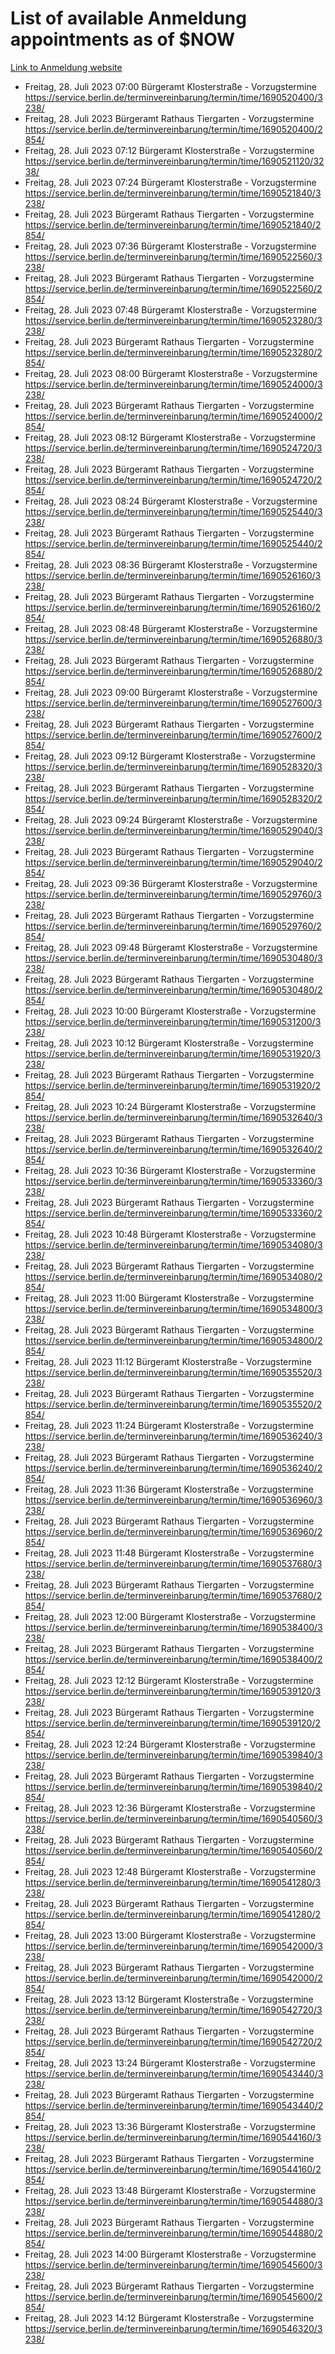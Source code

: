 # List of available Anmeldung appointments as of $NOW
[Link to Anmeldung website](https://service.berlin.de/terminvereinbarung/termin/tag.php?termin=1&anliegen[]=120686&dienstleisterlist=122210,122217,327316,122219,327312,122227,327314,122231,327346,122243,327348,122254,122252,329742,122260,329745,122262,329748,122271,327278,122273,327274,122277,327276,330436,122280,327294,122282,327290,122284,327292,122291,327270,122285,327266,122286,327264,122296,327268,150230,329760,122297,327286,122294,327284,122312,329763,122314,329775,122304,327330,122311,327334,122309,327332,317869,122281,327352,122279,329772,122283,122276,327324,122274,327326,122267,329766,122246,327318,122251,327320,122257,327322,122208,327298,122226,327300&herkunft=http%3A%2F%2Fservice.berlin.de%2Fdienstleistung%2F120686%2F)
- Freitag, 28. Juli 2023 07:00 Bürgeramt Klosterstraße - Vorzugstermine https://service.berlin.de/terminvereinbarung/termin/time/1690520400/3238/
- Freitag, 28. Juli 2023  Bürgeramt Rathaus Tiergarten - Vorzugstermine https://service.berlin.de/terminvereinbarung/termin/time/1690520400/2854/
- Freitag, 28. Juli 2023 07:12 Bürgeramt Klosterstraße - Vorzugstermine https://service.berlin.de/terminvereinbarung/termin/time/1690521120/3238/
- Freitag, 28. Juli 2023 07:24 Bürgeramt Klosterstraße - Vorzugstermine https://service.berlin.de/terminvereinbarung/termin/time/1690521840/3238/
- Freitag, 28. Juli 2023  Bürgeramt Rathaus Tiergarten - Vorzugstermine https://service.berlin.de/terminvereinbarung/termin/time/1690521840/2854/
- Freitag, 28. Juli 2023 07:36 Bürgeramt Klosterstraße - Vorzugstermine https://service.berlin.de/terminvereinbarung/termin/time/1690522560/3238/
- Freitag, 28. Juli 2023  Bürgeramt Rathaus Tiergarten - Vorzugstermine https://service.berlin.de/terminvereinbarung/termin/time/1690522560/2854/
- Freitag, 28. Juli 2023 07:48 Bürgeramt Klosterstraße - Vorzugstermine https://service.berlin.de/terminvereinbarung/termin/time/1690523280/3238/
- Freitag, 28. Juli 2023  Bürgeramt Rathaus Tiergarten - Vorzugstermine https://service.berlin.de/terminvereinbarung/termin/time/1690523280/2854/
- Freitag, 28. Juli 2023 08:00 Bürgeramt Klosterstraße - Vorzugstermine https://service.berlin.de/terminvereinbarung/termin/time/1690524000/3238/
- Freitag, 28. Juli 2023  Bürgeramt Rathaus Tiergarten - Vorzugstermine https://service.berlin.de/terminvereinbarung/termin/time/1690524000/2854/
- Freitag, 28. Juli 2023 08:12 Bürgeramt Klosterstraße - Vorzugstermine https://service.berlin.de/terminvereinbarung/termin/time/1690524720/3238/
- Freitag, 28. Juli 2023  Bürgeramt Rathaus Tiergarten - Vorzugstermine https://service.berlin.de/terminvereinbarung/termin/time/1690524720/2854/
- Freitag, 28. Juli 2023 08:24 Bürgeramt Klosterstraße - Vorzugstermine https://service.berlin.de/terminvereinbarung/termin/time/1690525440/3238/
- Freitag, 28. Juli 2023  Bürgeramt Rathaus Tiergarten - Vorzugstermine https://service.berlin.de/terminvereinbarung/termin/time/1690525440/2854/
- Freitag, 28. Juli 2023 08:36 Bürgeramt Klosterstraße - Vorzugstermine https://service.berlin.de/terminvereinbarung/termin/time/1690526160/3238/
- Freitag, 28. Juli 2023  Bürgeramt Rathaus Tiergarten - Vorzugstermine https://service.berlin.de/terminvereinbarung/termin/time/1690526160/2854/
- Freitag, 28. Juli 2023 08:48 Bürgeramt Klosterstraße - Vorzugstermine https://service.berlin.de/terminvereinbarung/termin/time/1690526880/3238/
- Freitag, 28. Juli 2023  Bürgeramt Rathaus Tiergarten - Vorzugstermine https://service.berlin.de/terminvereinbarung/termin/time/1690526880/2854/
- Freitag, 28. Juli 2023 09:00 Bürgeramt Klosterstraße - Vorzugstermine https://service.berlin.de/terminvereinbarung/termin/time/1690527600/3238/
- Freitag, 28. Juli 2023  Bürgeramt Rathaus Tiergarten - Vorzugstermine https://service.berlin.de/terminvereinbarung/termin/time/1690527600/2854/
- Freitag, 28. Juli 2023 09:12 Bürgeramt Klosterstraße - Vorzugstermine https://service.berlin.de/terminvereinbarung/termin/time/1690528320/3238/
- Freitag, 28. Juli 2023  Bürgeramt Rathaus Tiergarten - Vorzugstermine https://service.berlin.de/terminvereinbarung/termin/time/1690528320/2854/
- Freitag, 28. Juli 2023 09:24 Bürgeramt Klosterstraße - Vorzugstermine https://service.berlin.de/terminvereinbarung/termin/time/1690529040/3238/
- Freitag, 28. Juli 2023  Bürgeramt Rathaus Tiergarten - Vorzugstermine https://service.berlin.de/terminvereinbarung/termin/time/1690529040/2854/
- Freitag, 28. Juli 2023 09:36 Bürgeramt Klosterstraße - Vorzugstermine https://service.berlin.de/terminvereinbarung/termin/time/1690529760/3238/
- Freitag, 28. Juli 2023  Bürgeramt Rathaus Tiergarten - Vorzugstermine https://service.berlin.de/terminvereinbarung/termin/time/1690529760/2854/
- Freitag, 28. Juli 2023 09:48 Bürgeramt Klosterstraße - Vorzugstermine https://service.berlin.de/terminvereinbarung/termin/time/1690530480/3238/
- Freitag, 28. Juli 2023  Bürgeramt Rathaus Tiergarten - Vorzugstermine https://service.berlin.de/terminvereinbarung/termin/time/1690530480/2854/
- Freitag, 28. Juli 2023 10:00 Bürgeramt Klosterstraße - Vorzugstermine https://service.berlin.de/terminvereinbarung/termin/time/1690531200/3238/
- Freitag, 28. Juli 2023 10:12 Bürgeramt Klosterstraße - Vorzugstermine https://service.berlin.de/terminvereinbarung/termin/time/1690531920/3238/
- Freitag, 28. Juli 2023  Bürgeramt Rathaus Tiergarten - Vorzugstermine https://service.berlin.de/terminvereinbarung/termin/time/1690531920/2854/
- Freitag, 28. Juli 2023 10:24 Bürgeramt Klosterstraße - Vorzugstermine https://service.berlin.de/terminvereinbarung/termin/time/1690532640/3238/
- Freitag, 28. Juli 2023  Bürgeramt Rathaus Tiergarten - Vorzugstermine https://service.berlin.de/terminvereinbarung/termin/time/1690532640/2854/
- Freitag, 28. Juli 2023 10:36 Bürgeramt Klosterstraße - Vorzugstermine https://service.berlin.de/terminvereinbarung/termin/time/1690533360/3238/
- Freitag, 28. Juli 2023  Bürgeramt Rathaus Tiergarten - Vorzugstermine https://service.berlin.de/terminvereinbarung/termin/time/1690533360/2854/
- Freitag, 28. Juli 2023 10:48 Bürgeramt Klosterstraße - Vorzugstermine https://service.berlin.de/terminvereinbarung/termin/time/1690534080/3238/
- Freitag, 28. Juli 2023  Bürgeramt Rathaus Tiergarten - Vorzugstermine https://service.berlin.de/terminvereinbarung/termin/time/1690534080/2854/
- Freitag, 28. Juli 2023 11:00 Bürgeramt Klosterstraße - Vorzugstermine https://service.berlin.de/terminvereinbarung/termin/time/1690534800/3238/
- Freitag, 28. Juli 2023  Bürgeramt Rathaus Tiergarten - Vorzugstermine https://service.berlin.de/terminvereinbarung/termin/time/1690534800/2854/
- Freitag, 28. Juli 2023 11:12 Bürgeramt Klosterstraße - Vorzugstermine https://service.berlin.de/terminvereinbarung/termin/time/1690535520/3238/
- Freitag, 28. Juli 2023  Bürgeramt Rathaus Tiergarten - Vorzugstermine https://service.berlin.de/terminvereinbarung/termin/time/1690535520/2854/
- Freitag, 28. Juli 2023 11:24 Bürgeramt Klosterstraße - Vorzugstermine https://service.berlin.de/terminvereinbarung/termin/time/1690536240/3238/
- Freitag, 28. Juli 2023  Bürgeramt Rathaus Tiergarten - Vorzugstermine https://service.berlin.de/terminvereinbarung/termin/time/1690536240/2854/
- Freitag, 28. Juli 2023 11:36 Bürgeramt Klosterstraße - Vorzugstermine https://service.berlin.de/terminvereinbarung/termin/time/1690536960/3238/
- Freitag, 28. Juli 2023  Bürgeramt Rathaus Tiergarten - Vorzugstermine https://service.berlin.de/terminvereinbarung/termin/time/1690536960/2854/
- Freitag, 28. Juli 2023 11:48 Bürgeramt Klosterstraße - Vorzugstermine https://service.berlin.de/terminvereinbarung/termin/time/1690537680/3238/
- Freitag, 28. Juli 2023  Bürgeramt Rathaus Tiergarten - Vorzugstermine https://service.berlin.de/terminvereinbarung/termin/time/1690537680/2854/
- Freitag, 28. Juli 2023 12:00 Bürgeramt Klosterstraße - Vorzugstermine https://service.berlin.de/terminvereinbarung/termin/time/1690538400/3238/
- Freitag, 28. Juli 2023  Bürgeramt Rathaus Tiergarten - Vorzugstermine https://service.berlin.de/terminvereinbarung/termin/time/1690538400/2854/
- Freitag, 28. Juli 2023 12:12 Bürgeramt Klosterstraße - Vorzugstermine https://service.berlin.de/terminvereinbarung/termin/time/1690539120/3238/
- Freitag, 28. Juli 2023  Bürgeramt Rathaus Tiergarten - Vorzugstermine https://service.berlin.de/terminvereinbarung/termin/time/1690539120/2854/
- Freitag, 28. Juli 2023 12:24 Bürgeramt Klosterstraße - Vorzugstermine https://service.berlin.de/terminvereinbarung/termin/time/1690539840/3238/
- Freitag, 28. Juli 2023  Bürgeramt Rathaus Tiergarten - Vorzugstermine https://service.berlin.de/terminvereinbarung/termin/time/1690539840/2854/
- Freitag, 28. Juli 2023 12:36 Bürgeramt Klosterstraße - Vorzugstermine https://service.berlin.de/terminvereinbarung/termin/time/1690540560/3238/
- Freitag, 28. Juli 2023  Bürgeramt Rathaus Tiergarten - Vorzugstermine https://service.berlin.de/terminvereinbarung/termin/time/1690540560/2854/
- Freitag, 28. Juli 2023 12:48 Bürgeramt Klosterstraße - Vorzugstermine https://service.berlin.de/terminvereinbarung/termin/time/1690541280/3238/
- Freitag, 28. Juli 2023  Bürgeramt Rathaus Tiergarten - Vorzugstermine https://service.berlin.de/terminvereinbarung/termin/time/1690541280/2854/
- Freitag, 28. Juli 2023 13:00 Bürgeramt Klosterstraße - Vorzugstermine https://service.berlin.de/terminvereinbarung/termin/time/1690542000/3238/
- Freitag, 28. Juli 2023  Bürgeramt Rathaus Tiergarten - Vorzugstermine https://service.berlin.de/terminvereinbarung/termin/time/1690542000/2854/
- Freitag, 28. Juli 2023 13:12 Bürgeramt Klosterstraße - Vorzugstermine https://service.berlin.de/terminvereinbarung/termin/time/1690542720/3238/
- Freitag, 28. Juli 2023  Bürgeramt Rathaus Tiergarten - Vorzugstermine https://service.berlin.de/terminvereinbarung/termin/time/1690542720/2854/
- Freitag, 28. Juli 2023 13:24 Bürgeramt Klosterstraße - Vorzugstermine https://service.berlin.de/terminvereinbarung/termin/time/1690543440/3238/
- Freitag, 28. Juli 2023  Bürgeramt Rathaus Tiergarten - Vorzugstermine https://service.berlin.de/terminvereinbarung/termin/time/1690543440/2854/
- Freitag, 28. Juli 2023 13:36 Bürgeramt Klosterstraße - Vorzugstermine https://service.berlin.de/terminvereinbarung/termin/time/1690544160/3238/
- Freitag, 28. Juli 2023  Bürgeramt Rathaus Tiergarten - Vorzugstermine https://service.berlin.de/terminvereinbarung/termin/time/1690544160/2854/
- Freitag, 28. Juli 2023 13:48 Bürgeramt Klosterstraße - Vorzugstermine https://service.berlin.de/terminvereinbarung/termin/time/1690544880/3238/
- Freitag, 28. Juli 2023  Bürgeramt Rathaus Tiergarten - Vorzugstermine https://service.berlin.de/terminvereinbarung/termin/time/1690544880/2854/
- Freitag, 28. Juli 2023 14:00 Bürgeramt Klosterstraße - Vorzugstermine https://service.berlin.de/terminvereinbarung/termin/time/1690545600/3238/
- Freitag, 28. Juli 2023  Bürgeramt Rathaus Tiergarten - Vorzugstermine https://service.berlin.de/terminvereinbarung/termin/time/1690545600/2854/
- Freitag, 28. Juli 2023 14:12 Bürgeramt Klosterstraße - Vorzugstermine https://service.berlin.de/terminvereinbarung/termin/time/1690546320/3238/
